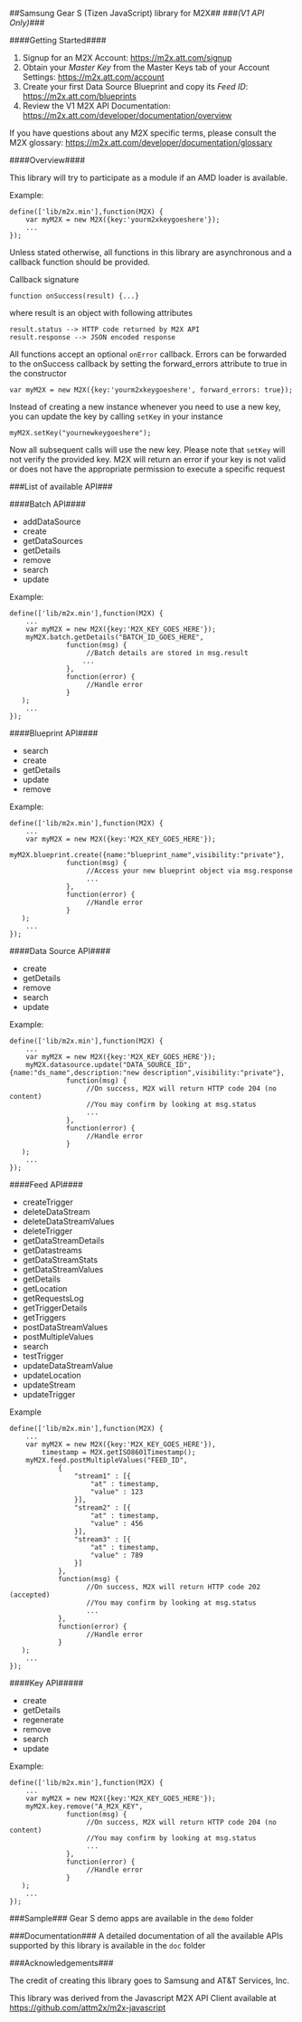 ##Samsung Gear S (Tizen JavaScript) library for M2X##
###*(V1 API Only)*###

####Getting Started####

1. Signup for an M2X Account: https://m2x.att.com/signup
2. Obtain your *Master Key* from the Master Keys tab of your Account Settings: https://m2x.att.com/account
3. Create your first Data Source Blueprint and copy its *Feed ID*: https://m2x.att.com/blueprints
4. Review the V1 M2X API Documentation: https://m2x.att.com/developer/documentation/overview

If you have questions about any M2X specific terms, please consult the M2X glossary: https://m2x.att.com/developer/documentation/glossary

####Overview####

This library will try to participate as a module if an AMD loader is available.

Example:

    define(['lib/m2x.min'],function(M2X) {
        var myM2X = new M2X({key:'yourm2xkeygoeshere'});
        ...
    });

Unless stated otherwise, all functions in this library are asynchronous and a callback function should be provided.


Callback signature

    function onSuccess(result) {...}

where result is an object with following attributes

    result.status --> HTTP code returned by M2X API
    result.response --> JSON encoded response

All functions accept an optional ```onError``` callback. Errors can be forwarded to the onSuccess callback by setting the forward_errors attribute to true in the constructor

    var myM2X = new M2X({key:'yourm2xkeygoeshere', forward_errors: true});

Instead of creating a new instance whenever you need to use a new key, you can update the key by calling ```setKey``` in your instance

    myM2X.setKey("yournewkeygoeshere");

Now all subsequent calls will use the new key. Please note that ```setKey``` will not verify the provided key. M2X will return an error if your key is not valid or does not have the appropriate permission to execute a specific request

###List of available API###

####Batch API####
* addDataSource
* create
* getDataSources
* getDetails
* remove
* search
* update

Example:

    define(['lib/m2x.min'],function(M2X) {
        ...
        var myM2X = new M2X({key:'M2X_KEY_GOES_HERE'});
        myM2X.batch.getDetails("BATCH_ID_GOES_HERE",
                  function(msg) {
                       //Batch details are stored in msg.result
                      ...
                  },
                  function(error) {
                       //Handle error
                  }
       );
        ...
    });

####Blueprint API####
* search
* create
* getDetails
* update
* remove

Example:

    define(['lib/m2x.min'],function(M2X) {
        ...
        var myM2X = new M2X({key:'M2X_KEY_GOES_HERE'});
        myM2X.blueprint.create({name:"blueprint_name",visibility:"private"},
                  function(msg) {
                       //Access your new blueprint object via msg.response
                       ...
                  },
                  function(error) {
                       //Handle error
                  }
       );
        ...
    });


####Data Source API####
* create
* getDetails
* remove
* search
* update

Example:

    define(['lib/m2x.min'],function(M2X) {
        ...
        var myM2X = new M2X({key:'M2X_KEY_GOES_HERE'});
        myM2X.datasource.update("DATA_SOURCE_ID",{name:"ds_name",description:"new description",visibility:"private"},
                  function(msg) {
                       //On success, M2X will return HTTP code 204 (no content)
                       //You may confirm by looking at msg.status
                       ...
                  },
                  function(error) {
                       //Handle error
                  }
       );
        ...
    });

####Feed API####
* createTrigger
* deleteDataStream
* deleteDataStreamValues
* deleteTrigger
* getDataStreamDetails
* getDatastreams
* getDataStreamStats
* getDataStreamValues
* getDetails
* getLocation
* getRequestsLog
* getTriggerDetails
* getTriggers
* postDataStreamValues
* postMultipleValues
* search
* testTrigger
* updateDataStreamValue
* updateLocation
* updateStream
* updateTrigger

Example

    define(['lib/m2x.min'],function(M2X) {
        ...
        var myM2X = new M2X({key:'M2X_KEY_GOES_HERE'}),
            timestamp = M2X.getISO8601Timestamp();
        myM2X.feed.postMultipleValues("FEED_ID",
                {
                    "stream1" : [{
                        "at" : timestamp,
                        "value" : 123
                    }],
                    "stream2" : [{
                        "at" : timestamp,
                        "value" : 456
                    }],
                    "stream3" : [{
                        "at" : timestamp,
                        "value" : 789
                    }]
                },
                function(msg) {
                       //On success, M2X will return HTTP code 202 (accepted)
                       //You may confirm by looking at msg.status
                       ...
                },
                function(error) {
                       //Handle error
                }
       );
        ...
    });

####Key API#####
* create
* getDetails
* regenerate
* remove
* search
* update

Example:

    define(['lib/m2x.min'],function(M2X) {
        ...
        var myM2X = new M2X({key:'M2X_KEY_GOES_HERE'});
        myM2X.key.remove("A_M2X_KEY",
                  function(msg) {
                       //On success, M2X will return HTTP code 204 (no content)
                       //You may confirm by looking at msg.status
                       ...
                  },
                  function(error) {
                       //Handle error
                  }
       );
        ...
    });

###Sample###
Gear S demo apps are available in the ``demo`` folder

###Documentation###
A detailed documentation of all the available APIs supported by this library is available in the ``doc`` folder

###Acknowledgements###

The credit of creating this library goes to Samsung and AT&T Services, Inc.

This library was derived from the Javascript M2X API Client available at https://github.com/attm2x/m2x-javascript
